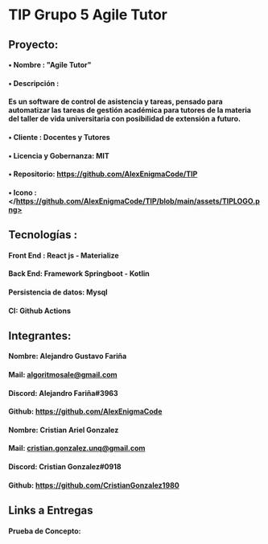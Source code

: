 # TIP Grupo 5  Agile Tutor
## Proyecto:
#### • Nombre : "Agile Tutor"
#### • Descripción : 
#### Es un software de control de asistencia y tareas, pensado para automatizar las tareas de gestión académica para tutores de la materia del taller de vida universitaria con posibilidad de extensión a futuro. 	
#### • Cliente	: Docentes y Tutores
#### •  Licencia y Gobernanza:   MIT	
#### • Repositorio:	https://github.com/AlexEnigmaCode/TIP
#### • Icono	:   </https://github.com/AlexEnigmaCode/TIP/blob/main/assets/TIPLOGO.png>


## Tecnologías	:
#### Front End :                React js - Materialize
#### Back End: Framework        Springboot -  Kotlin
#### Persistencia de datos:     Mysql 
#### CI:                        Github Actions


## Integrantes:

#### Nombre: Alejandro Gustavo Fariña
#### Mail: algoritmosale@gmail.com
#### Discord: Alejandro  Fariña#3963
#### Github: https://github.com/AlexEnigmaCode

#### Nombre: Cristian Ariel Gonzalez
#### Mail: cristian.gonzalez.unq@gmail.com
#### Discord: Cristian Gonzalez#0918
#### Github: https://github.com/CristianGonzalez1980

## Links a Entregas
#### Prueba de Concepto: 
